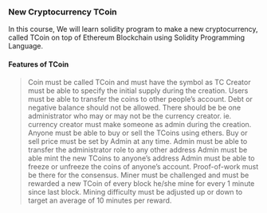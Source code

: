 ### New Cryptocurrency TCoin
In this course, We will learn solidity program to make a new cryptocurrency, called TCoin on top of Ethereum Blockchain using
Solidity Programming Language.

#### Features of TCoin
> Coin must be called TCoin and must have the symbol as TC
> Creator must be able to specify the initial supply during the creation.
> Users must be able to transfer the coins to other people’s account.
> Debt or negative balance should not be allowed.
> There should be be one administrator who may or may not be the currency creator. ie.
> currency creator must make someone as admin during the creation.
> Anyone must be able to buy or sell the TCoins using ethers.
> Buy or sell price must be set by Admin at any time.
> Admin must be able to transfer the administrator role to any other address
> Admin must be able mint the new TCoins to anyone’s address
> Admin must be able to freeze or unfreeze the coins of anyone’s account.
>Proof-of-work must be there for the consensus.
> Miner must be challenged and must be rewarded a new TCoin of every block he/she mine
> for every 1 minute since last block.
> Mining difficulty must be adjusted up or down to target an average of 10 minutes per
> reward.
